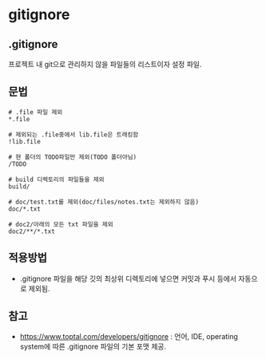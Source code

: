 # gitignore

## .gitignore 
프로젝트 내  git으로 관리하지 않을 파일들의 리스트이자 설정 파일.

## 문법
```
# .file 파일 제외
*.file

# 제외되는 .file중에서 lib.file은 트래킹함 
!lib.file

# 현 폴더의 TODO파일만 제외(TODO 폴더아님)
/TODO

# build 디렉토리의 파일들을 제외
build/

# doc/test.txt를 제외(doc/files/notes.txt는 제외하지 않음)
doc/*.txt

# doc2/아래의 모든 txt 파일을 제외
doc2/**/*.txt
```

## 적용방법
- .gitignore 파일을 해당 깃의 최상위 디렉토리에 넣으면 커밋과 푸시 등에서 자동으로 제외됨.

## 참고 
- https://www.toptal.com/developers/gitignore
	: 언어, IDE, operating system에 따른 .gitignore 파일의 기본 포맷 제공.
